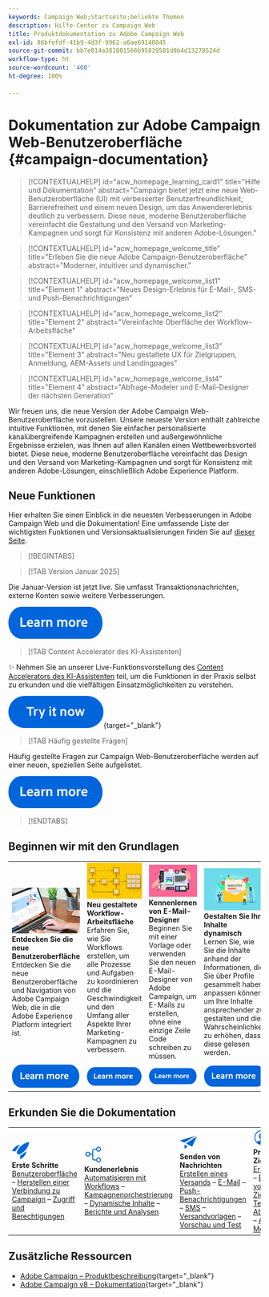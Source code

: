 ```yaml
---
keywords: Campaign Web;Startseite;beliebte Themen
description: Hilfe-Center zu Campaign Web
title: Produktdokumentation zu Adobe Campaign Web
exl-id: 86bfefdf-41b9-4d3f-9962-a6ae69140845
source-git-commit: bb7e014a381801566b95839581d0b4d13278524d
workflow-type: ht
source-wordcount: '460'
ht-degree: 100%

---
```


# Dokumentation zur Adobe Campaign Web-Benutzeroberfläche {#campaign-documentation}

>[!CONTEXTUALHELP]
>id="acw_homepage_learning_card1"
>title="Hilfe und Dokumentation"
>abstract="Campaign bietet jetzt eine neue Web-Benutzeroberfläche (UI) mit verbesserter Benutzerfreundlichkeit, Barrierefreiheit und einem neuen Design, um das Anwendererlebnis deutlich zu verbessern. Diese neue, moderne Benutzeroberfläche vereinfacht die Gestaltung und den Versand von Marketing-Kampagnen und sorgt für Konsistenz mit anderen Adobe-Lösungen."

>[!CONTEXTUALHELP]
>id="acw_homepage_welcome_title"
>title="Erleben Sie die neue Adobe Campaign-Benutzeroberfläche"
>abstract="Moderner, intuitiver und dynamischer."

>[!CONTEXTUALHELP]
>id="acw_homepage_welcome_list1"
>title="Element 1"
>abstract="Neues Design-Erlebnis für E-Mail-, SMS- und Push-Benachrichtigungen"

>[!CONTEXTUALHELP]
>id="acw_homepage_welcome_list2"
>title="Element 2"
>abstract="Vereinfachte Oberfläche der Workflow-Arbeitsfläche"

>[!CONTEXTUALHELP]
>id="acw_homepage_welcome_list3"
>title="Element 3"
>abstract="Neu gestaltete UX für Zielgruppen, Anmeldung, AEM-Assets und Landingpages"

>[!CONTEXTUALHELP]
>id="acw_homepage_welcome_list4"
>title="Element 4"
>abstract="Abfrage-Modeler und E-Mail-Designer der nächsten Generation"


Wir freuen uns, die neue Version der Adobe Campaign Web-Benutzeroberfläche vorzustellen. Unsere neueste Version enthält zahlreiche intuitive Funktionen, mit denen Sie einfacher personalisierte kanalübergreifende Kampagnen erstellen und außergewöhnliche Ergebnisse erzielen, was Ihnen auf allen Kanälen einen Wettbewerbsvorteil bietet. Diese neue, moderne Benutzeroberfläche vereinfacht das Design und den Versand von Marketing-Kampagnen und sorgt für Konsistenz mit anderen Adobe-Lösungen, einschließlich Adobe Experience Platform.

## Neue Funktionen

Hier erhalten Sie einen Einblick in die neuesten Verbesserungen in Adobe Campaign Web und die Dokumentation! Eine umfassende Liste der wichtigsten Funktionen und Versionsaktualisierungen finden Sie auf [dieser Seite](rn/whats-new.md).

>[!BEGINTABS]


>[!TAB Version Januar 2025]

Die Januar-Version ist jetzt live. Sie umfasst Transaktionsnachrichten, externe Konten sowie weitere Verbesserungen.

[![Schaltfläche „Weitere Informationen“](assets/do-not-localize/learn-more-button.svg)](../v8/rn/release-notes.md)


>[!TAB Content Accelerator des KI-Assistenten]

✨ Nehmen Sie an unserer Live-Funktionsvorstellung des [Content Accelerators des KI-Assistenten](../v8/email/generative-gs.md) teil, um die Funktionen in der Praxis selbst zu erkunden und die vielfältigen Einsatzmöglichkeiten zu verstehen.

[![Schaltfläche „Weitere Informationen“](assets/do-not-localize/try-it-button.svg)](https://experienceleague.adobe.com/de/apps/journey-optimizer/ai-assistant-content-accelerator){target="_blank"}

>[!TAB Häufig gestellte Fragen]

Häufig gestellte Fragen zur Campaign Web-Benutzeroberfläche werden auf einer neuen, speziellen Seite aufgelistet.

[![Schaltfläche „Weitere Informationen“](assets/do-not-localize/learn-more-button.svg)](get-started/faq.md)


>[!ENDTABS]

## Beginnen wir mit den Grundlagen

<table style="table-layout:fixed">
  <tr style="border: 0;">
    <td>
    <a href="get-started/user-interface.md"><img src="assets/do-not-localize/menu-ui.jpeg"></a>
    <div><strong>Entdecken Sie die neue Benutzeroberfläche</strong><br/>Entdecken Sie die neue Benutzeroberfläche und Navigation von Adobe Campaign Web, die in die Adobe Experience Platform integriert ist.</div>
    </td>
    <td>
    <a href="workflows/gs-workflows.md"><img src="assets/do-not-localize/menu-workflows.jpeg"></a>
    <div><strong>Neu gestaltete Workflow-Arbeitsfläche</strong><br/>Erfahren Sie, wie Sie Workflows erstellen, um alle Prozesse und Aufgaben zu koordinieren und die Geschwindigkeit und den Umfang aller Aspekte Ihrer Marketing-Kampagnen zu verbessern.</div><br/>
    </td>
    <td>
    <a href="email/get-started-email-designer.md"><img src="assets/do-not-localize/menu-email.png"></a>
    <div><strong>Kennenlernen von E-Mail-Designer</strong><br/>Beginnen Sie mit einer Vorlage oder verwenden Sie den neuen E-Mail-Designer von Adobe Campaign, um E-Mails zu erstellen, ohne eine einzige Zeile Code schreiben zu müssen.
    </div></td>
    <td>
    <a href="personalization/gs-personalization.md"><img src="assets/do-not-localize/menu-dynamic.png"></a>
    <div><strong>Gestalten Sie Ihre Inhalte dynamisch</strong><br/>Lernen Sie, wie Sie die Inhalte anhand der Informationen, die Sie über Profile gesammelt haben, anpassen können, um Ihre Inhalte ansprechender zu gestalten und die Wahrscheinlichkeit zu erhöhen, dass diese gelesen werden.</div>
    </td>
  </tr>
  <tr style="border: 0;">
    <td align="center"><a href="get-started/user-interface.md"><img src="assets/do-not-localize/learn-more-button.svg"></a></td>
    <td align="center"><a href="workflows/gs-workflows.md"><img src="assets/do-not-localize/learn-more-button.svg"></a></td>
    <td align="center"><a href="email/get-started-email-designer.md"><img src="assets/do-not-localize/learn-more-button.svg"></a></td>
    <td align="center"><a href="personalization/gs-personalization.md"><img src="assets/do-not-localize/learn-more-button.svg"></a></td>
    </tr>
</table>

## Erkunden Sie die Dokumentation

<table style="table-layout:auto">
  <tr style="border: 0;">
    <td>
      <img src="assets/do-not-localize/icon-start.svg" width="35px">
    <br/>
      <strong>Erste Schritte</strong><br/><a href="get-started/user-interface.md">Benutzeroberfläche</a> – <a href="get-started/connect-to-campaign.md">Herstellen einer Verbindung zu Campaign</a> – <a href="get-started/permissions.md">Zugriff und Berechtigungen</a>
    </td>
    <td>
      <img src="assets/do-not-localize/icon-experience.svg" width="35px">
    <br/>
      <strong>Kundenerlebnis</strong><br/><a href="workflows/gs-workflows.md" target="_blank">Automatisieren mit Workflows</a> – <a href="campaigns/gs-campaigns.md" target="_blank">Kampagnenorchestrierung</a> – <a href="personalization/gs-personalization.md">Dynamische Inhalte</a> – <a href="reporting/gs-reports.md">Berichte und Analysen</a>
    </td>
    <td>
      <img src="assets/do-not-localize/icon-message.svg" width="35px">
    <br/>
      <strong>Senden von Nachrichten</strong><br/><a href="msg/gs-deliveries.md">Erstellen eines Versands</a> – <a href="email/create-email.md">E-Mail</a> – <a href="push/gs-push.md">Push-Benachrichtigungen</a> – <a href="sms/gs-sms.md">SMS</a> – <a href="msg/delivery-template.md">Versandvorlagen</a> – <a href="preview-test/preview-test.md">Vorschau und Test</a> 
    </td>
    <td>
      <img src="assets/do-not-localize/icon_profile.svg" width="35px">
    <br/>
      <strong>Profile und Zielgruppen</strong><br/><a href="audience/gs-audiences-recipients.md">Erste Schritte</a> – <a href="audience/create-audience.md">Erstellen von Zielgruppen</a> – <a href="audience/test-profiles.md">Testprofile</a> – <a href="audience/manage-services.md">Abonnements</a> – <a href="query/query-modeler-overview.md">Abfrage-Modeler</a>
    </td>
  </tr>
</table>

## Zusätzliche Ressourcen

* [Adobe Campaign – Produktbeschreibung](https://helpx.adobe.com/de/legal/product-descriptions/adobe-campaign-managed-cloud-services.html){target="_blank"}
* [Adobe Campaign v8 – Dokumentation](https://experienceleague.adobe.com/docs/campaign-v8.html?lang=de){target="_blank"}